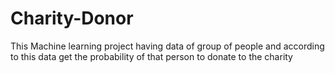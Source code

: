 # Charity-Donor
This Machine learning project having data of group of people and according to this data get the probability of that person to donate to the charity
